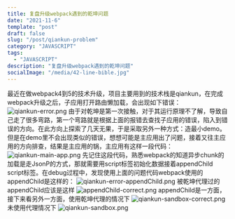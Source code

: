 ```yaml
---
title: 复盘升级webpack遇到的乾坤问题
date: "2021-11-6"
template: "post"
draft: false
slug: "/post/qiankun-problem"
category: "JAVASCRIPT"
tags:
  - "JAVASCRIPT"
description: "复盘升级webpack遇到的乾坤问题"
socialImage: "/media/42-line-bible.jpg"
---
```



最近在做webpack4到5的技术升级，项目主要用到的技术栈是qiankun，在完成webpack升级之后，子应用打开路由懒加载，会出现如下错误：
![qiankun-error.png](/media/qiankun-error.png)
由于对乾坤是第一次接触，对于其运行原理不了解，导致自己走了很多弯路，第一个弯路就是根据上面的报错去查找子应用的错误，陷入到错误的方向。在此方向上探索了几天无果，于是采取另外一种方式：造最小demo。   
但是在demo里不会出现类似的错误，想想可能是主应用出了问题，接着又往主应用的方向排查，结果是主应用的锅，主应用有这样一段代码：
![qiankun-main-app.png](/media/qiankun-main-app.png)
先记住这段代码，熟悉webpack的知道异步chunk的加载是走JsonP的方式，那就需要用script标签初始化数据接着appendChild script标签。在debug过程中，发现使用上面的问题代码webpack使用的appendChild是这样的：
![qiankun-error-appendChild.png](/media/qiankun-error-appendChild.png)
被乾坤代理过的appendChild应该是这样
![appendChild-correct.png](/media/appendChild-correct.png)
appendChild是一方面，接下来看另外一方面，使用乾坤代理的情况下
![qiankun-sandbox-correct.png](/media/qiankun-sandbox-correct.png)
未使用代理情况下
![qiankun-sandbox.png](/media/qiankun-sandbox.png)
